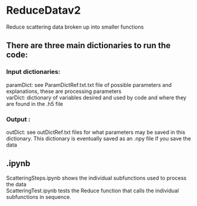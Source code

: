 # ReduceDatav2
Reduce scattering data broken up into smaller functions

## There are three main dictionaries to run the code:  
### Input dictionaries:
paramDict:  see ParamDictRef.txt.txt file of possible parameters and explanations, these are processing parameters \
varDict:  dictionary of variables desired and used by code and where they are found in the .h5 file

### Output :
outDict:  see outDictRef.txt files for what parameters may be saved in this dictionary.  This dictionary is eventually saved as an .npy file if you save the data


## .ipynb
ScatteringSteps.ipynb shows the individual subfunctions used to process the data \
ScatteringTest.ipynb tests the Reduce function that calls the individual subfunctions in sequence. 
